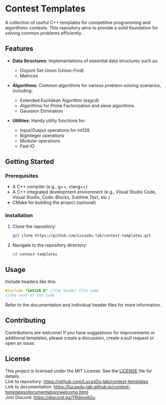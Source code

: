 # Contest Templates

A collection of useful C++ templates for competitive programming and algorithmic contests. This repository aims to provide a solid foundation for solving common problems efficiently.

## Features

- **Data Structures**: Implementations of essential data structures such as:
  - Disjoint Set Union (Union-Find)
  - Matrices

- **Algorithms**: Common algorithms for various problem-solving scenarios, including:
  - Extended Euclidean Algorithm (exgcd)
  - Algorithms for Prime Factorization and sieve algorithms
  - Gaussion Elimination

- **Utilities**: Handy utility functions for:
  - Input/Output operations for int128
  - BigInteger operations
  - Modular operations
  - Fast IO

## Getting Started

### Prerequisites

- A C++ compiler (e.g., g++, clang++)
- A C++ integrated development environment (e.g., Visual Studio Code, Visual Studio, Code::Blocks, Sublime Text, etc.)
- CMake for building the project (optional)

### Installation

1. Clone the repository:
   ```bash
   git clone https://github.com/LucasDu-lab/contest-templates.git
   ```
2. Navigate to the repository directory:
    ```bash
    cd contest-templates
    ```
## Usage
Include headers like this:
```cpp
#include "int128.h" //the header file name
//the rest of the code
```
Refer to the documentation and individual header files for more information.
## Contributing
Contributions are welcome! If you have suggestions for improvements or additional templates, please create a discussion, create a pull request or open an issue.
## License
This project is licensed under the MIT License. See the [LICENSE](https://github.com/LucasDu-lab/contest-templates/blob/main/LICENSE) file for details.          
 Link to repository: <https://github.com/LucasDu-lab/contest-templates>     
 Link to documentation: <https://lucasdu-lab.github.io/contest-templates/documentation/welcome.html>                
 Join Discord: <https://discord.gg/YRdmxAGu>
